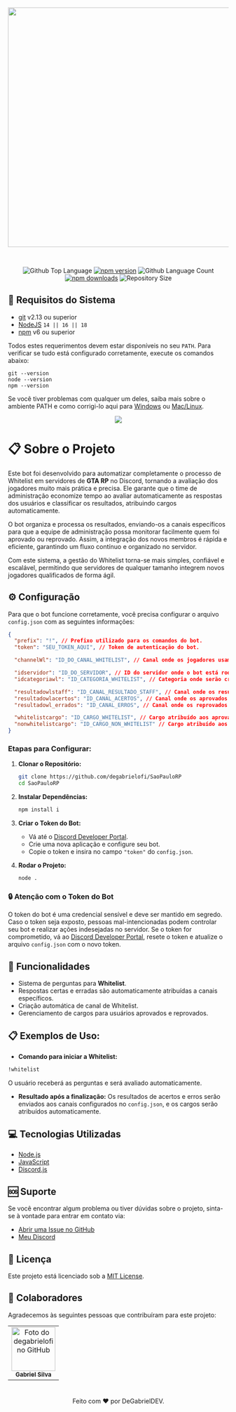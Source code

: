 <div align="center">
  <br />
  <p>
    <a href="https://discord.js.org"><img src="https://i.imgur.com/EXXpFP5.png" width="546"  /></a>
  </p>
  <br />
  <p>
    <img alt="Github Top Language" src="https://img.shields.io/github/languages/top/seuprojeto/SaoPauloRP?color=blueviolet">
    <a href="https://www.npmjs.com/package/discord.js"><img src="https://img.shields.io/npm/v/discord.js.svg?maxAge=3600" alt="npm version" /></a>
    <img alt="Github Language Count" src="https://img.shields.io/github/languages/count/seuprojeto/SaoPauloRP?color=blueviolet">
    <a href="https://www.npmjs.com/package/discord.js"><img src="https://img.shields.io/npm/dt/discord.js.svg?maxAge=3600" alt="npm downloads" /></a>
    <img alt="Repository Size" src="https://img.shields.io/github/repo-size/seuprojeto/SaoPauloRP?color=blueviolet">
  </p>
</div>

## 📌 Requisitos do Sistema

- [git](https://git-scm.com/) v2.13 ou superior
- [NodeJS](https://nodejs.org/en) `14 || 16 || 18`
- [npm](https://www.npmjs.com/) v6 ou superior

Todos estes requerimentos devem estar disponíveis no seu `PATH`. Para verificar se tudo está configurado corretamente, execute os comandos abaixo:

```shell
git --version
node --version
npm --version
```

Se você tiver problemas com qualquer um deles, saiba mais sobre o ambiente PATH e como corrigi-lo aqui para [Windows](https://www.howtogeek.com/118594/how-to-edit-your-system-path-for-easy-command-line-access/) ou
[Mac/Linux](https://stackoverflow.com/questions/24306398/how-to-add-mongo-commands-to-path-on-mac-osx/24322978#24322978).

<div align="center">
<img src="https://i.imgur.com/5nDOIb7.png"/>
</div>

# :clipboard: Sobre o Projeto

Este bot foi desenvolvido para automatizar completamente o processo de Whitelist em servidores de **GTA RP** no Discord, tornando a avaliação dos jogadores muito mais prática e precisa. Ele garante que o time de administração economize tempo ao avaliar automaticamente as respostas dos usuários e classificar os resultados, atribuindo cargos automaticamente.

O bot organiza e processa os resultados, enviando-os a canais específicos para que a equipe de administração possa monitorar facilmente quem foi aprovado ou reprovado. Assim, a integração dos novos membros é rápida e eficiente, garantindo um fluxo contínuo e organizado no servidor.

Com este sistema, a gestão do Whitelist torna-se mais simples, confiável e escalável, permitindo que servidores de qualquer tamanho integrem novos jogadores qualificados de forma ágil.

## ⚙️ Configuração

Para que o bot funcione corretamente, você precisa configurar o arquivo `config.json` com as seguintes informações:

```json
{
  "prefix": "!", // Prefixo utilizado para os comandos do bot.
  "token": "SEU_TOKEN_AQUI", // Token de autenticação do bot.

  "channelWl": "ID_DO_CANAL_WHITELIST", // Canal onde os jogadores usam o comando !whitelist.

  "idservidor": "ID_DO_SERVIDOR", // ID do servidor onde o bot está rodando.
  "idcategoriawl": "ID_CATEGORIA_WHITELIST", // Categoria onde serão criados os canais para whitelist.

  "resultadowlstaff": "ID_CANAL_RESULTADO_STAFF", // Canal onde os resultados serão enviados para a equipe de staff.
  "resultadowlacertos": "ID_CANAL_ACERTOS", // Canal onde os aprovados na whitelist serão mostrados.
  "resultadowl_errados": "ID_CANAL_ERROS", // Canal onde os reprovados na whitelist serão exibidos.

  "whitelistcargo": "ID_CARGO_WHITELIST", // Cargo atribuído aos aprovados.
  "nonwhitelistcargo": "ID_CARGO_NON_WHITELIST" // Cargo atribuído aos reprovados.
}
```

### Etapas para Configurar:

1. **Clonar o Repositório:**

   ```bash
   git clone https://github.com/degabrielofi/SaoPauloRP
   cd SaoPauloRP
   ```

2. **Instalar Dependências:**

   ```bash
   npm install i
   ```

3. **Criar o Token do Bot:**

   - Vá até o [Discord Developer Portal](https://discord.com/developers/applications).
   - Crie uma nova aplicação e configure seu bot.
   - Copie o token e insira no campo `"token"` do `config.json`.

4. **Rodar o Projeto:**
   ```bash
   node .
   ```

### 🔒 Atenção com o Token do Bot

O token do bot é uma credencial sensível e deve ser mantido em segredo. Caso o token seja exposto, pessoas mal-intencionadas podem controlar seu bot e realizar ações indesejadas no servidor. Se o token for comprometido, vá ao [Discord Developer Portal](https://discord.com/developers/applications), resete o token e atualize o arquivo `config.json` com o novo token.

## 🚀 Funcionalidades

- Sistema de perguntas para **Whitelist**.
- Respostas certas e erradas são automaticamente atribuídas a canais específicos.
- Criação automática de canal de Whitelist.
- Gerenciamento de cargos para usuários aprovados e reprovados.

## 📋 Exemplos de Uso:

- **Comando para iniciar a Whitelist:**

```bash
!whitelist
```

O usuário receberá as perguntas e será avaliado automaticamente.

- **Resultado após a finalização:**
  Os resultados de acertos e erros serão enviados aos canais configurados no `config.json`, e os cargos serão atribuídos automaticamente.

## :computer: Tecnologias Utilizadas

- [Node.js](https://nodejs.org/en/)
- [JavaScript](https://www.javascript.com/)
- [Discord.js](https://discord.js.org/)

## 🆘 Suporte

Se você encontrar algum problema ou tiver dúvidas sobre o projeto, sinta-se à vontade para entrar em contato via:

- [Abrir uma Issue no GitHub](https://github.com/degabrielofi/SaoPauloRP/issues)
- [Meu Discord](https://discord.com/invite/fTWzcm75VD)

## 📝 Licença

Este projeto está licenciado sob a [MIT License](https://opensource.org/licenses/MIT).

## 🤝 Colaboradores

Agradecemos às seguintes pessoas que contribuíram para este projeto:

<table>
  <tr>
    <td align="center">
      <a href="#" title="defina o titulo do link">
        <img src="https://avatars.githubusercontent.com/u/92073289?v=4" width="100px;" alt="Foto do degabrielofi no GitHub"/><br>
        <sub>
          <b>Gabriel Silva</b>
        </sub>
      </a>
    </td>
  </tr>
</table>

#

<div align="center">
Feito com ❤️ por DeGabrielDEV.
</div>
